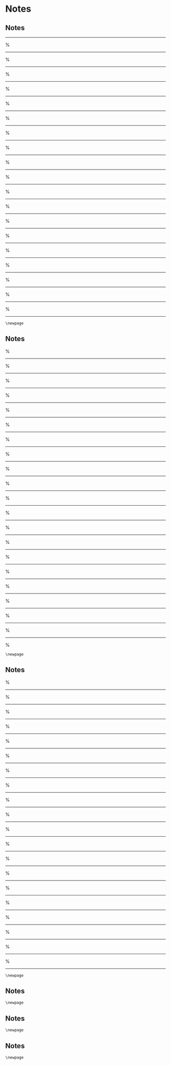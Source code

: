 # Notes

## Notes

______________________________________________________________________

%

______________________________________________________________________

%

______________________________________________________________________

%

______________________________________________________________________

%

______________________________________________________________________

%

______________________________________________________________________

%

______________________________________________________________________

%

______________________________________________________________________

%

______________________________________________________________________

%

______________________________________________________________________

%

______________________________________________________________________

%

______________________________________________________________________

%

______________________________________________________________________

%

______________________________________________________________________

%

______________________________________________________________________

%

______________________________________________________________________

%

______________________________________________________________________

%

______________________________________________________________________

%

______________________________________________________________________

%

______________________________________________________________________

```{raw} latex
\newpage
```

## Notes

%

______________________________________________________________________

%

______________________________________________________________________

%

______________________________________________________________________

%

______________________________________________________________________

%

______________________________________________________________________

%

______________________________________________________________________

%

______________________________________________________________________

%

______________________________________________________________________

%

______________________________________________________________________

%

______________________________________________________________________

%

______________________________________________________________________

%

______________________________________________________________________

%

______________________________________________________________________

%

______________________________________________________________________

%

______________________________________________________________________

%

______________________________________________________________________

%

______________________________________________________________________

%

______________________________________________________________________

%

______________________________________________________________________

%

______________________________________________________________________

%

```{raw} latex
\newpage
```

## Notes

%

______________________________________________________________________

%

______________________________________________________________________

%

______________________________________________________________________

%

______________________________________________________________________

%

______________________________________________________________________

%

______________________________________________________________________

%

______________________________________________________________________

%

______________________________________________________________________

%

______________________________________________________________________

%

______________________________________________________________________

%

______________________________________________________________________

%

______________________________________________________________________

%

______________________________________________________________________

%

______________________________________________________________________

%

______________________________________________________________________

%

______________________________________________________________________

%

______________________________________________________________________

%

______________________________________________________________________

%

______________________________________________________________________

%

______________________________________________________________________

```{raw} latex
\newpage
```

## Notes

```{raw} latex
\newpage
```

## Notes

```{raw} latex
\newpage
```

## Notes

```{raw} latex
\newpage
```
